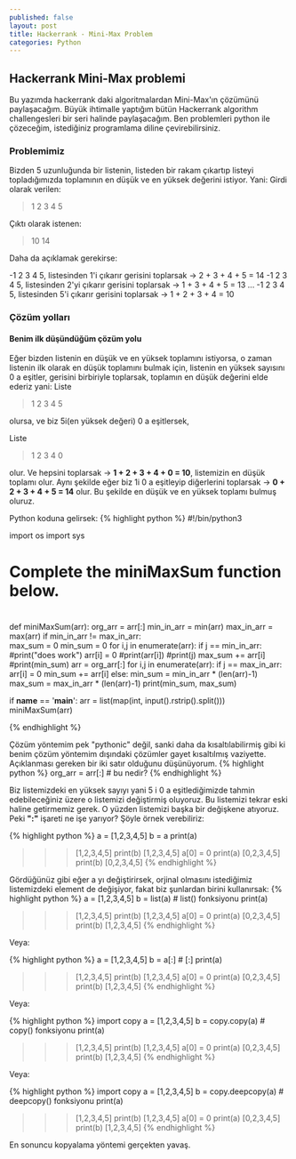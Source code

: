 ```yaml
---
published: false
layout: post
title: Hackerrank - Mini-Max Problem
categories: Python
---
```

## Hackerrank Mini-Max problemi

Bu yazımda hackerrank daki algoritmalardan Mini-Max'ın çözümünü paylaşacağım. Büyük ihtimalle yaptığım bütün Hackerrank algorithm challengesleri bir seri halinde paylaşacağım. Ben problemleri python ile çözeceğim, istediğiniz programlama diline çevirebilirsiniz.

### Problemimiz

Bizden 5 uzunluğunda bir listenin, listeden bir rakam çıkartıp listeyi topladığımızda toplamının en düşük ve en yüksek değerini istiyor. Yani:
Girdi olarak verilen:
> 1 2 3 4 5

Çıktı olarak istenen:
> 10 14

Daha da açıklamak gerekirse:

-1 2 3 4 5, listesinden 1'i çıkarır gerisini toplarsak -> 2 + 3 + 4 + 5 = 14
-1 2 3 4 5, listesinden 2'yi çıkarır gerisini toplarsak -> 1 + 3 + 4 + 5 = 13
...
-1 2 3 4 5, listesinden 5'i çıkarır gerisini toplarsak -> 1 + 2 + 3 + 4 = 10

### Çözüm yolları


#### Benim ilk düşündüğüm çözüm yolu

Eğer bizden listenin en düşük ve en yüksek toplamını istiyorsa, o zaman listenin ilk olarak en düşük toplamını bulmak için, listenin en yüksek sayısını 0 a eşitler, gerisini birbiriyle toplarsak, toplamın en düşük değerini elde ederiz yani:
Liste
> 1 2 3 4 5

olursa, ve biz 5i(en yüksek değeri) 0 a eşitlersek,

Liste
> 1 2 3 4 0

olur. Ve hepsini toplarsak -> **1 + 2 + 3 + 4 + 0 = 10**, listemizin en düşük toplamı olur.
Aynı şekilde eğer biz 1i 0 a eşitleyip diğerlerini toplarsak -> **0 + 2 + 3 + 4 + 5 = 14** 
olur. Bu şekilde en düşük ve en yüksek toplamı bulmuş oluruz.

Python koduna gelirsek:
{% highlight python %}
#!/bin/python3

import os
import sys

#
# Complete the miniMaxSum function below.
#
def miniMaxSum(arr):
    org_arr = arr[:]
    min_in_arr = min(arr)
    max_in_arr = max(arr)
    if min_in_arr != max_in_arr:    
        max_sum = 0
        min_sum = 0
        for i,j in enumerate(arr):
            if j == min_in_arr:
                #print("does work")
                arr[i] = 0
                #print(arr[i])
            #print(j)
            max_sum += arr[i]
            #print(min_sum)
        arr = org_arr[:] 
        for i,j in enumerate(arr):
            if j == max_in_arr:
                arr[i] = 0
            min_sum += arr[i]
    else:
        min_sum = min_in_arr * (len(arr)-1) 
        max_sum = max_in_arr * (len(arr)-1)
    print(min_sum, max_sum)
            
if __name__ == '__main__':
    arr = list(map(int, input().rstrip().split()))
    miniMaxSum(arr)

{% endhighlight %}

Çözüm yöntemim pek "pythonic" değil, sanki daha da kısaltılabilirmiş gibi ki benim çözüm yöntemim dışındaki çözümler gayet kısaltılmış vaziyette. Açıklanması gereken bir iki satır olduğunu düşünüyorum.
{% highlight python %}
org_arr = arr[:] # bu nedir?
{% endhighlight %}

Biz listemizdeki en yüksek sayıyı yani 5 i 0 a eşitlediğimizde tahmin edebileceğiniz üzere o listemizi değiştirmiş oluyoruz. Bu listemizi tekrar eski haline getirmemiz gerek. O yüzden listemizi başka bir değişkene atıyoruz. Peki **":"** işareti ne işe yarıyor? Şöyle örnek verebiliriz:

{% highlight python %}
a = [1,2,3,4,5]
b = a
print(a)
>>> [1,2,3,4,5]
print(b)
>>> [1,2,3,4,5]
a[0] = 0
print(a)
>>> [0,2,3,4,5]
print(b)
>>> [0,2,3,4,5]
{% endhighlight %}

Gördüğünüz gibi eğer a yı değiştirirsek, orjinal olmasını istediğimiz listemizdeki element de değişiyor, fakat biz şunlardan birini kullanırsak:
{% highlight python %}
a = [1,2,3,4,5]
b = list(a) # list() fonksiyonu
print(a)
>>> [1,2,3,4,5]
print(b)
>>> [1,2,3,4,5]
a[0] = 0
print(a)
>>> [0,2,3,4,5]
print(b)
>>> [1,2,3,4,5]
{% endhighlight %}

Veya:

{% highlight python %}
a = [1,2,3,4,5]
b = a[:] # [:]
print(a)
>>> [1,2,3,4,5]
print(b)
>>> [1,2,3,4,5]
a[0] = 0
print(a)
>>> [0,2,3,4,5]
print(b)
>>> [1,2,3,4,5]
{% endhighlight %}

Veya:

{% highlight python %}
import copy
a = [1,2,3,4,5]
b = copy.copy(a) # copy() fonksiyonu 
print(a)
>>> [1,2,3,4,5]
print(b)
>>> [1,2,3,4,5]
a[0] = 0
print(a)
>>> [0,2,3,4,5]
print(b)
>>> [1,2,3,4,5]
{% endhighlight %}

Veya:

{% highlight python %}
import copy
a = [1,2,3,4,5]
b = copy.deepcopy(a) # deepcopy() fonksiyonu 
print(a)
>>> [1,2,3,4,5]
print(b)
>>> [1,2,3,4,5]
a[0] = 0
print(a)
>>> [0,2,3,4,5]
print(b)
>>> [1,2,3,4,5]
{% endhighlight %}

En sonuncu kopyalama yöntemi gerçekten yavaş.














